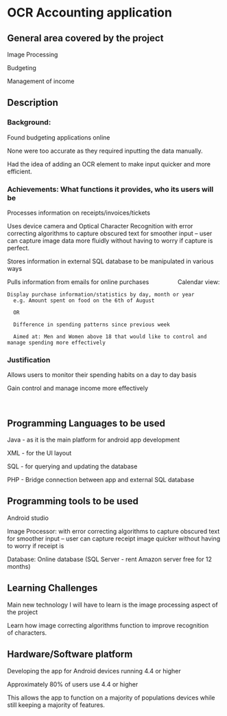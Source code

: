 # OCR Accounting application

## General area covered by the project

  Image Processing

  Budgeting

  Management of income

## Description


### Background:
  Found budgeting applications online

  None were too accurate as they required inputting the data manually.

  Had the idea of adding an OCR element to make input quicker and more efficient.

### Achievements: What functions it provides, who its users will be
  Processes information on receipts/invoices/tickets

  Uses device camera and Optical Character Recognition with error correcting algorithms to capture obscured text for smoother input – user can capture image data more fluidly without having to worry if capture is perfect.

  Stores information in external SQL database to be manipulated in various ways

  Pulls information from emails for online purchases
               
  Calendar view:

    Display purchase information/statistics by day, month or year
      e.g. Amount spent on food on the 6th of August

      OR

      Difference in spending patterns since previous week

      Aimed at: Men and Women above 18 that would like to control and manage spending more effectively

### Justification
  Allows users to monitor their spending habits on a day to day basis

  Gain control and manage income more effectively 

         
## Programming Languages to be used
  Java - as it is the main platform for android app development

  XML - for the UI layout

  SQL - for querying and updating the database

  PHP - Bridge connection between app and external SQL database
     
## Programming tools to be used
  Android studio

  Image Processor: with error correcting algorithms to capture obscured text for smoother input – user can capture receipt image quicker without having to worry if receipt is

  Database: Online database (SQL Server - rent Amazon server free for 12 months)
       
## Learning Challenges
  Main new technology I will have to learn is the image processing aspect of the project

  Learn how image correcting algorithms function to improve recognition of characters.

## Hardware/Software platform
  Developing the app for Android devices running 4.4 or higher

  Approximately 80% of users use 4.4 or higher

  This allows the app to function on a majority of populations devices while still keeping a majority of features.
